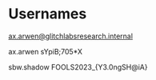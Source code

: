 # Usernames

ax.arwen@glitchlabsresearch.internal

ax.arwen 
sYpiB;705*X

sbw.shadow
FOOLS2023_{Y3.0ngSH@iA}


